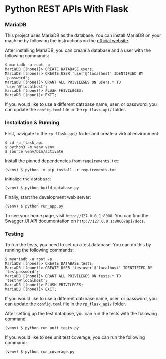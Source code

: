 # Python REST APIs With Flask

### MariaDB
This project uses MariaDB as the database. You can install MariaDB on your machine by following the instructions on the [official website](https://mariadb.org/).

After installing MariaDB, you can create a database and a user with the following commands:

```console
$ mariadb -u root -p
MariaDB [(none)]> CREATE DATABASE users;
MariaDB [(none)]> CREATE USER 'user'@'localhost' IDENTIFIED BY 'password';
MariaDB [(none)]> GRANT ALL PRIVILEGES ON users.* TO 'user'@'localhost';
MariaDB [(none)]> FLUSH PRIVILEGES;
MariaDB [(none)]> EXIT;
```

If you would like to use a different database name, user, or password, you can update the `config.toml` file in the `rp_flask_api/` folder.

### Installation & Running
First, navigate to the `rp_flask_api/` folder and create a virtual environment:

```console
$ cd rp_flask_api
$ python3 -m venv venv
$ source venv/bin/activate
```

Install the pinned dependencies from `requirements.txt`:

```console
(venv) $ python -m pip install -r requirements.txt
```

Initialize the database:
```console
(venv) $ python build_database.py
```

Finally, start the development web server:

```console
(venv) $ python run_app.py
```

To see your home page, visit `http://127.0.0.1:8000`. You can find the Swagger UI API documentation on `http://127.0.0.1:8000/api/docs`.


### Testing
To run the tests, you need to set up a test database. You can do this by running the following commands:

```console
$ myariadb -u root -p
MariaDB [(none)]> CREATE DATABASE tests;
MariaDB [(none)]> CREATE USER 'testuser'@'localhost' IDENTIFIED BY 'testpassword';
MariaDB [(none)]> GRANT ALL PRIVILEGES ON tests.* TO 'test'@'localhost';
MariaDB [(none)]> FLUSH PRIVILEGES;
MariaDB [(none)]> EXIT;
```

If you would like to use a different database name, user, or password, you can update the `config.toml` file in the `rp_flask_api/` folder.

After setting up the test database, you can run the tests with the following command

```console
(venv) $ python run_unit_tests.py
```

If you would like to see unit test coverage, you can run the following command:

```console
(venv) $ python run_coverage.py
```
